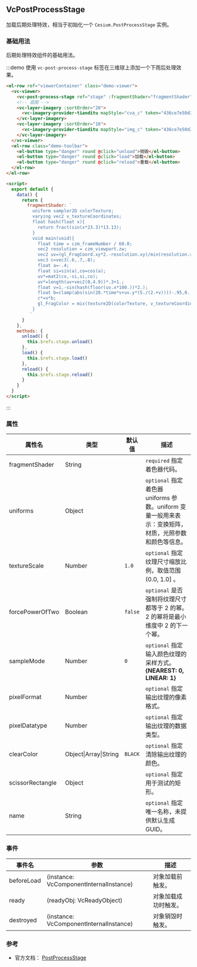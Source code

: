 ## VcPostProcessStage

加载后期处理特效，相当于初始化一个 `Cesium.PostProcessStage` 实例。

### 基础用法

后期处理特效组件的基础用法。

:::demo 使用 `vc-post-process-stage` 标签在三维球上添加一个下雨后处理效果。

```html
<el-row ref="viewerContainer" class="demo-viewer">
  <vc-viewer>
    <vc-post-process-stage ref="stage" :fragmentShader="fragmentShader"></vc-post-process-stage>
    <!-- 底图 -->
    <vc-layer-imagery :sortOrder="20">
      <vc-imagery-provider-tianditu mapStyle="cva_c" token="436ce7e50d27eede2f2929307e6b33c0"></vc-imagery-provider-tianditu>
    </vc-layer-imagery>
    <vc-layer-imagery :sortOrder="10">
      <vc-imagery-provider-tianditu mapStyle="img_c" token="436ce7e50d27eede2f2929307e6b33c0"></vc-imagery-provider-tianditu>
    </vc-layer-imagery>
  </vc-viewer>
  <el-row class="demo-toolbar">
    <el-button type="danger" round @click="unload">销毁</el-button>
    <el-button type="danger" round @click="load">加载</el-button>
    <el-button type="danger" round @click="reload">重载</el-button>
  </el-row>
</el-row>

<script>
  export default {
    data() {
      return {
        fragmentShader: `
          uniform sampler2D colorTexture;
          varying vec2 v_textureCoordinates;
          float hash(float x){
            return fract(sin(x*23.3)*13.13);
          }
          void main(void){
            float time = czm_frameNumber / 60.0;
            vec2 resolution = czm_viewport.zw;
            vec2 uv=(gl_FragCoord.xy*2.-resolution.xy)/min(resolution.x,resolution.y);
            vec3 c=vec3(.6,.7,.8);
            float a=-.4;
            float si=sin(a),co=cos(a);
            uv*=mat2(co,-si,si,co);
            uv*=length(uv+vec2(0,4.9))*.3+1.;
            float v=1.-sin(hash(floor(uv.x*100.))*2.);
            float b=clamp(abs(sin(20.*time*v+uv.y*(5./(2.+v))))-.95,0.,1.)*20.;
            c*=v*b;
            gl_FragColor = mix(texture2D(colorTexture, v_textureCoordinates), vec4(c,1), 0.5);
          }
         `
      }
    },
    methods: {
      unload() {
        this.$refs.stage.unload()
      },
      load() {
        this.$refs.stage.load()
      },
      reload() {
        this.$refs.stage.reload()
      }
    }
  }
</script>
```

:::

### 属性

| 属性名           | 类型                  | 默认值  | 描述                                                                                                  |
| ---------------- | --------------------- | ------- | ----------------------------------------------------------------------------------------------------- |
| fragmentShader   | String                |         | `required` 指定着色器代码。                                                                           |
| uniforms         | Object                |         | `optional` 指定着色器 uniforms 参数。uniform 变量一般用来表示：变换矩阵，材质，光照参数和颜色等信息。 |
| textureScale     | Number                | `1.0`   | `optional` 指定纹理尺寸缩放比例，取值范围 (0.0, 1.0] 。                                               |
| forcePowerOfTwo  | Boolean               | `false` | `optional` 是否强制将纹理尺寸都等于 2 的幂。 2 的幂将是最小维度中 2 的下一个幂。                      |
| sampleMode       | Number                | `0`     | `optional` 指定输入颜色纹理的采样方式。 **{NEAREST: 0, LINEAR: 1}**                                   |
| pixelFormat      | Number                |         | `optional` 指定输出纹理的像素格式。                                                                   |
| pixelDatatype    | Number                |         | `optional` 指定输出纹理的数据类型。                                                                   |
| clearColor       | Object\|Array\|String | `BLACK` | `optional` 指定清除输出纹理的颜色。                                                                   |
| scissorRectangle | Object                |         | `optional` 指定用于测试的矩形。                                                                       |
| name             | String                |         | `optional` 指定唯一名称，未提供默认生成 GUID。                                                        |

### 事件

| 事件名     | 参数                                    | 描述                 |
| ---------- | --------------------------------------- | -------------------- |
| beforeLoad | (instance: VcComponentInternalInstance) | 对象加载前触发。     |
| ready      | (readyObj: VcReadyObject)               | 对象加载成功时触发。 |
| destroyed  | (instance: VcComponentInternalInstance) | 对象销毁时触发。     |

### 参考

- 官方文档： [PostProcessStage](https://cesium.com/docs/cesiumjs-ref-doc/PostProcessStage.html)
